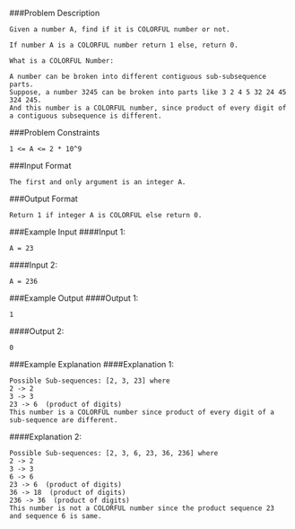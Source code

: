 ###Problem Description
```
Given a number A, find if it is COLORFUL number or not.

If number A is a COLORFUL number return 1 else, return 0.

What is a COLORFUL Number:

A number can be broken into different contiguous sub-subsequence parts.
Suppose, a number 3245 can be broken into parts like 3 2 4 5 32 24 45 324 245.
And this number is a COLORFUL number, since product of every digit of a contiguous subsequence is different.
```

###Problem Constraints
```
1 <= A <= 2 * 10^9
```



###Input Format
```
The first and only argument is an integer A.
```



###Output Format
```
Return 1 if integer A is COLORFUL else return 0.
```



###Example Input
####Input 1:

```
A = 23
```
####Input 2:

```
A = 236
```


###Example Output
####Output 1:

```
1
```
####Output 2:

```
0
```


###Example Explanation
####Explanation 1:

```
Possible Sub-sequences: [2, 3, 23] where
2 -> 2
3 -> 3
23 -> 6  (product of digits)
This number is a COLORFUL number since product of every digit of a sub-sequence are different.
```
####Explanation 2:

```
Possible Sub-sequences: [2, 3, 6, 23, 36, 236] where
2 -> 2
3 -> 3
6 -> 6
23 -> 6  (product of digits)
36 -> 18  (product of digits)
236 -> 36  (product of digits)
This number is not a COLORFUL number since the product sequence 23  and sequence 6 is same. 
```